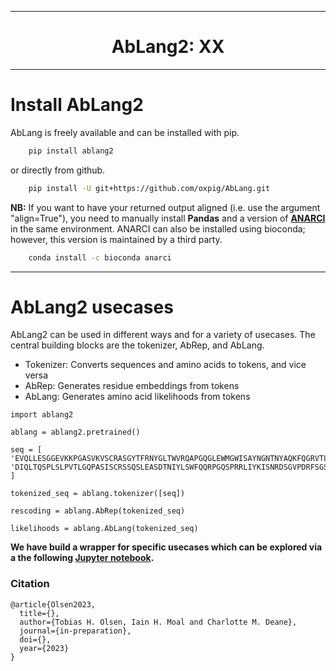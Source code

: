 
---

<div align="center">    
 
# AbLang2: XX  

</div> 

-----------

# Install AbLang2

AbLang is freely available and can be installed with pip.

~~~.sh
    pip install ablang2
~~~

or directly from github.

~~~.sh
    pip install -U git+https://github.com/oxpig/AbLang.git
~~~

**NB:** If you want to have your returned output aligned (i.e. use the argument "align=True"), you need to manually install **Pandas** and a version of **[ANARCI](https://github.com/oxpig/ANARCI)** in the same environment. ANARCI can also be installed using bioconda; however, this version is maintained by a third party.

~~~.sh
    conda install -c bioconda anarci
~~~


----------

# AbLang2 usecases

   
AbLang2 can be used in different ways and for a variety of usecases. The central building blocks are the tokenizer, AbRep, and AbLang.
    
- Tokenizer: Converts sequences and amino acids to tokens, and vice versa
- AbRep: Generates residue embeddings from tokens
- AbLang: Generates amino acid likelihoods from tokens
    
```{r, engine='python', count_lines}
import ablang2

ablang = ablang2.pretrained()

seq = [
'EVQLLESGGEVKKPGASVKVSCRASGYTFRNYGLTWVRQAPGQGLEWMGWISAYNGNTNYAQKFQGRVTLTTDTSTSTAYMELRSLRSDDTAVYFCARDVPGHGAAFMDVWGTGTTVTVSS',
'DIQLTQSPLSLPVTLGQPASISCRSSQSLEASDTNIYLSWFQQRPGQSPRRLIYKISNRDSGVPDRFSGSGSGTHFTLRISRVEADDVAVYYCMQGTHWPPAFGQGTKVDIK'
]

tokenized_seq = ablang.tokenizer([seq])

rescoding = ablang.AbRep(tokenized_seq)

likelihoods = ablang.AbLang(tokenized_seq)
```
    
**We have build a wrapper for specific usecases which can be explored via a the following [Jupyter notebook](https://github.com/TobiasHeOl/AbLang2/blob/main/notebooks/pretrained_module.ipynb).**



### Citation   
```
@article{Olsen2023,
  title={},
  author={Tobias H. Olsen, Iain H. Moal and Charlotte M. Deane},
  journal={in-preparation},
  doi={},
  year={2023}
}